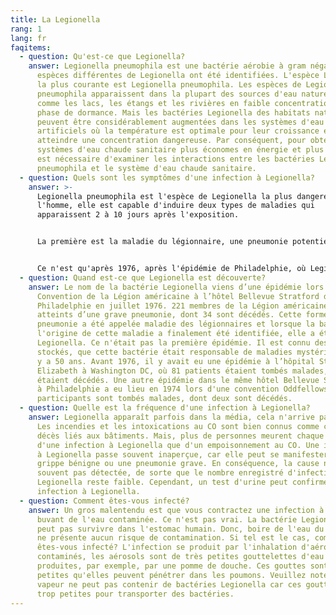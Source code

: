```yaml
---
title: La Legionella
rang: 1
lang: fr
faqitems:
  - question: Qu'est-ce que Legionella?
    answer: Legionella pneumophila est une bactérie aérobie à gram négatif. 39
      espèces différentes de Legionella ont été identifiées. L'espèce Legionella
      la plus courante est Legionella pneumophila. Les espèces de Legionella
      pneumophila apparaissent dans la plupart des sources d'eau naturelles
      comme les lacs, les étangs et les rivières en faible concentration et en
      phase de dormance. Mais les bactéries Legionella des habitats naturels
      peuvent être considérablement augmentées dans les systèmes d'eau chaude
      artificiels où la température est optimale pour leur croissance et peut
      atteindre une concentration dangereuse. Par conséquent, pour obtenir des
      systèmes d'eau chaude sanitaire plus économes en énergie et plus sains, il
      est nécessaire d'examiner les interactions entre les bactéries Legionella
      pneumophila et le système d'eau chaude sanitaire.
  - question: Quels sont les symptômes d'une infection à Legionella?
    answer: >-
      Legionella pneumophila est l'espèce de Legionella la plus dangereuse pour
      l'homme, elle est capable d'induire deux types de maladies qui
      apparaissent 2 à 10 jours après l'exposition.


      La première est la maladie du légionnaire, une pneumonie potentiellement mortelle contre laquelle la victime a besoin de médicaments urgents. Les symptômes de la légionellose sont une sensation de malaise général, des maux de tête, des douleurs musculaires, une toux et un essoufflement, suivis d'une pneumonie avec fièvre supérieure à 39°C. La légionellose doit être traitée avec des antibiotiques, et même après l'infection, la maladie peut avoir des conséquences durables. L'autre maladie causée par l'espèce est la fièvre de Pontiac, du nom d'une épidémie à Pontiac, Michigan en 1968. Cette variante est une grippe comme une maladie respiratoire aiguë. Ayant la fièvre de Pontiac, le patient présentera des symptômes de type grippal légers pendant 2 à 5 jours, tels que fièvre, douleurs musculaires, maux de tête et toux. La maladie n'est pas dangereuse sous cette forme bénigne, il n'y a pas de pneumonie. Les plaintes peuvent passer sans traitement.


      Ce n'est qu'après 1976, après l'épidémie de Philadelphie, où Legionella a été découverte, que les responsables de la santé publique ont pu vérifier que la même bactérie était à l'origine des précédentes éclosions de fièvre de Pontiac.
  - question: Quand est-ce que Legionella est découverte?
    answer: Le nom de la bactérie Legionella viens d’une épidémie lors de la
      Convention de la Légion américaine à l’hôtel Bellevue Stratford de
      Philadelphie en juillet 1976. 221 membres de la Légion américaine ont été
      atteints d’une grave pneumonie, dont 34 sont décédés. Cette forme de
      pneumonie a été appelée maladie des légionnaires et lorsque la bactérie à
      l'origine de cette maladie a finalement été identifiée, elle a été appelée
      Legionella. Ce n'était pas la première épidémie. Il est connu des tissus
      stockés, que cette bactérie était responsable de maladies mystérieuses il
      y a 50 ans. Avant 1976, il y avait eu une épidémie à l’hôpital St.
      Elizabeth à Washington DC, où 81 patients étaient tombés malades, dont 14
      étaient décédés. Une autre épidémie dans le même hôtel Bellevue Stratford
      à Philadelphie a eu lieu en 1974 lors d'une convention Oddfellows où 20
      participants sont tombés malades, dont deux sont décédés.
  - question: Quelle est la fréquence d'une infection à Legionella?
    answer: Legionella apparaît parfois dans la média, cela n'arrive pas souvent.
      Les incendies et les intoxications au CO sont bien connus comme causes de
      décès liés aux bâtiments. Mais, plus de personnes meurent chaque année
      d'une infection à Legionella que d'un empoisonnement au CO. Une infection
      à Legionella passe souvent inaperçue, car elle peut se manifester par une
      grippe bénigne ou une pneumonie grave. En conséquence, la cause n'est
      souvent pas détectée, de sorte que le nombre enregistré d'infections à
      Legionella reste faible. Cependant, un test d'urine peut confirmer une
      infection à Legionella.
  - question: Comment êtes-vous infecté?
    answer: Un gros malentendu est que vous contractez une infection à Legionella en
      buvant de l'eau contaminée. Ce n'est pas vrai. La bactérie Legionella ne
      peut pas survivre dans l'estomac humain. Donc, boire de l'eau du robinet
      ne présente aucun risque de contamination. Si tel est le cas, comment
      êtes-vous infecté? L'infection se produit par l'inhalation d'aérosols
      contaminés, les aérosols sont de très petites gouttelettes d'eau
      produites, par exemple, par une pomme de douche. Ces gouttes sont si
      petites qu'elles peuvent pénétrer dans les poumons. Veuillez noter que la
      vapeur ne peut pas contenir de bactéries Legionella car ces gouttes sont
      trop petites pour transporter des bactéries.
---
```

